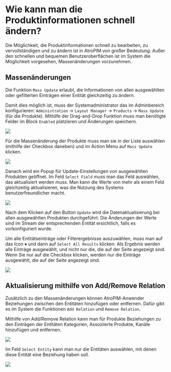 # Wie kann man die Produktinformationen schnell ändern?

Die Möglichkeit, die Produktinformationen schnell zu bearbeiten, zu vervollständigen und zu ändern ist in AtroPIM von großer Bedeutung. Außer den schnellen und bequemen Benutzeroberflächen ist im System die Möglichkeit vorgesehen, Massenänderungen vorzunehmen.

## Massenänderungen

Die Funktion `Mass Update` erlaubt, die Informationen von allen ausgewählten oder gefilterten Einträgen einer Entität gleichzeitig zu ändern.

Damit dies möglich ist, muss der Systemadministrator das im Adminbereich konfigurieren: `Administration` → `Layout Manager` → `Products` → `Mass Update` (für die Produkte). Mithilfe der Drag-and-Drop Funktion muss man benötigte Felder im Block `Enabled` platzieren und Änderungen speichern.

![](images/image50.png)

Für die Massenänderung der Produkte muss man sie in der Liste auswählen (mithilfe der Checkbox daneben) und im Action Menu auf `Mass Update` klicken.

![](images/image12.png)

Danach wird ein Popup für Update-Einstellungen von ausgewählten Produkten geöffnet. Im Feld `Select Field` muss man das Feld auswählen, das aktualisiert werden muss. Man kann die Werte von mehr als einem Feld gleichzeitig aktualisieren, was die Nutzung des Systems benutzerfreundlicher macht.

![](images/image16.png)

Nach dem Klicken auf den Button `Update` wird die Datenaktualisierung bei allen ausgewählten Produkten durchgeführt. Die Änderungen der Werte sind im Stream der entsprechenden Entität ersichtlich, falls es vorkonfiguriert wurde.

Um alle Entitätseinträge oder Filterergebnisse auszuwählen, muss man auf das Icon `▼` und dann auf `Select All Results` klicken. Als Ergebnis werden alle Einträge ausgewählt, und nicht nur die, die auf der Seite angezeigt sind. Wenn Sie nur auf die Checkbox klicken, werden nur die Einträge ausgewählt, die auf der Seite angezeigt sind.

![](images/image49.png)

## Aktualisierung mithilfe von Add/Remove Relation

Zusätzlich zu den Massenänderungen können AtroPIM-Anwender Beziehungen zwischen den Entitäten hinzufügen oder entfernen. Dafür gibt es im System die Funktionen `Add Relation` und `Remove Relation`.

Mithilfe von Add/Remove Relation kann man für Produkte Beziehungen zu den Einträgen der Entitäten Kategorien, Assoziierte Produkte, Kanäle hinzufügen und entfernen.

![](images/image47.png)

Im Feld `Select Entity` kann man nur die Entitäten auswählen, mit denen diese Entität eine Beziehung haben soll.

![](images/image4.png)
